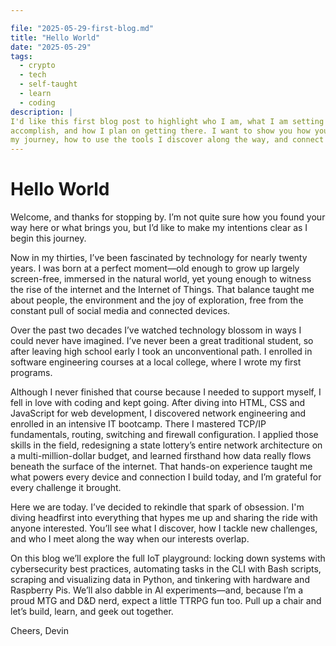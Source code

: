 ```yaml
---

file: "2025-05-29-first-blog.md"
title: "Hello World"
date: "2025-05-29"
tags: 
  - crypto
  - tech
  - self-taught
  - learn
  - coding
description: |
I'd like this first blog post to highlight who I am, what I am setting out to 
accomplish, and how I plan on getting there. I want to show you how you can benefit from following 
my journey, how to use the tools I discover along the way, and connect with me or get involved in different ways.
---
```


# Hello World

Welcome, and thanks for stopping by. I’m not quite sure how you found your way here or what brings you, but I’d like to make my intentions clear as I begin this journey.

Now in my thirties, I’ve been fascinated by technology for nearly twenty years. I was born at a perfect moment—old enough to grow up largely screen-free, immersed in the natural world, yet young enough to witness the rise of the internet and the Internet of Things. That balance taught me about people, the environment and the joy of exploration, free from the constant pull of social media and connected devices.

Over the past two decades I’ve watched technology blossom in ways I could never have imagined. I’ve never been a great traditional student, so after leaving high school early I took an unconventional path. I enrolled in software engineering courses at a local college, where I wrote my first programs.

Although I never finished that course because I needed to support myself, I fell in love with coding and kept going. After diving into HTML, CSS and JavaScript for web development, I discovered network engineering and enrolled in an intensive IT bootcamp. There I mastered TCP/IP fundamentals, routing, switching and firewall configuration. I applied those skills in the field, redesigning a state lottery’s entire network architecture on a multi-million-dollar budget, and learned firsthand how data really flows beneath the surface of the internet. That hands-on experience taught me what powers every device and connection I build today, and I’m grateful for every challenge it brought.

Here we are today. I’ve decided to rekindle that spark of obsession. I'm diving headfirst into everything that hypes me up and sharing the ride with anyone interested. You’ll see what I discover, how I tackle new challenges, and who I meet along the way when our interests overlap.

On this blog we’ll explore the full IoT playground: locking down systems with cybersecurity best practices, automating tasks in the CLI with Bash scripts, scraping and visualizing data in Python, and tinkering with hardware and Raspberry Pis. We’ll also dabble in AI experiments—and, because I’m a proud MTG and D&D nerd, expect a little TTRPG fun too. Pull up a chair and let’s build, learn, and geek out together.

Cheers,
Devin 
